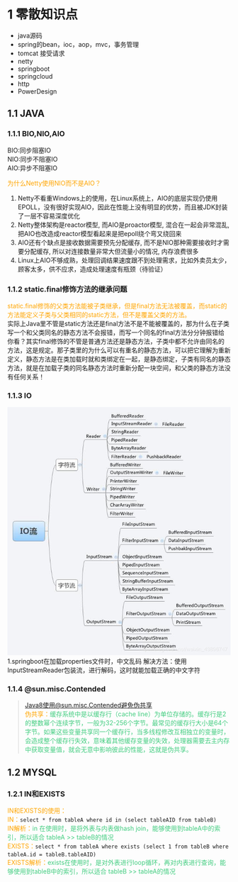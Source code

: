 # 1 零散知识点

* java源码
* spring的bean，ioc，aop，mvc，事务管理
* tomcat 接受请求
* netty
* springboot
* springcloud
* http
* PowerDesign

## 1.1 JAVA
### 1.1.1 BIO,NIO,AIO
BIO:同步阻塞IO  
NIO:同步不阻塞IO  
AIO:异步不阻塞IO  

<font color='#FFA500'>为什么Netty使用NIO而不是AIO？</font>  
1. Netty不看重Windows上的使用，在Linux系统上，AIO的底层实现仍使用EPOLL，没有很好实现AIO，因此在性能上没有明显的优势，而且被JDK封装了一层不容易深度优化
2. Netty整体架构是reactor模型, 而AIO是proactor模型, 混合在一起会非常混乱,把AIO也改造成reactor模型看起来是把epoll绕个弯又绕回来
3. AIO还有个缺点是接收数据需要预先分配缓存, 而不是NIO那种需要接收时才需要分配缓存, 所以对连接数量非常大但流量小的情况, 内存浪费很多
4. Linux上AIO不够成熟，处理回调结果速度跟不到处理需求，比如外卖员太少，顾客太多，供不应求，造成处理速度有瓶颈（待验证）

### 1.1.2 static.final修饰方法的继承问题
<font color='#FFA500'>static.final修饰的父类方法能被子类继承，但是final方法无法被覆盖，而static的方法能定义子类与父类相同的static方法，但不是覆盖父类的方法。</font>  
实际上Java里不管是static方法还是final方法不是不能被覆盖的，那为什么在子类写一个和父类同名的静态方法不会报错，而写一个同名的final方法分分钟报错给你看？其实final修饰的不管是普通方法还是静态方法，子类中都不允许由同名的方法，这是规定。那子类里的为什么可以有重名的静态方法，可以把它理解为重新定义，静态方法是在类加载时就和类绑定在一起，是静态绑定，子类有同名的静态方法，就是在加载子类的同名静态方法时重新分配一块空间，和父类的静态方法没有任何关系！

### 1.1.3 IO
![title](../image/Io.png)  
1.springboot在加载properties文件时，中文乱码
解决方法：使用InputStreamReader包装流，进行解码，这时就能加载正确的中文字符

### 1.1.4 @sun.misc.Contended
>Java8使用@sun.misc.Contended避免伪共享  
<font color='#FFA500'>伪共享：</font><font color='#43CD80'>缓存系统中是以缓存行（cache line）为单位存储的。缓存行是2的整数幂个连续字节，一般为32-256个字节。最常见的缓存行大小是64个字节。如果这些变量共享同一个缓存行，当多线程修改互相独立的变量时，会造成整个缓存行失效，意味着其他缓存变量的失效，处理器需要去主内存中获取变量值，就会无意中影响彼此的性能，这就是伪共享。</font>  

## 1.2 MYSQL
### 1.2.1 IN和EXISTS
<font color='#FFA500'>IN和EXISTS的使用：</font>  
<font color='#FFA500'>IN：</font>`select * from tableA where id in (select tableAID from tableB)`  
<font color='#FFA500'>IN解析：</font><font color='#43CD80'>in 在使用时，是将外表与内表做hash join，能够使用到tableA中的索引，所以适合 tableA >> tableB的情况</font>  
<font color='#FFA500'>EXISTS：</font>`select * from tableA where exists (select 1 from tableB where tableA.id = tableB.tableAID)`  
<font color='#FFA500'>EXISTS解析：</font><font color='#43CD80'>exists在使用时，是对外表进行loop循环，再对内表进行查询，能够使用到tableB中的索引，所以适合 tableB >> tableA的情况</font>


